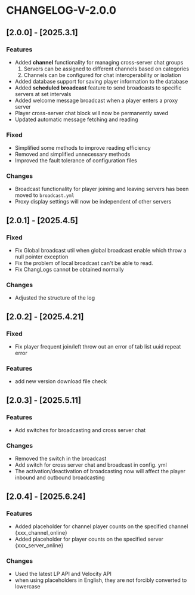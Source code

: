 # CHANGELOG-V-2.0.0

## [2.0.0] - [2025.3.1]
### Features
- Added **channel** functionality for managing cross-server chat groups
  1. Servers can be assigned to different channels based on categories
  2. Channels can be configured for chat interoperability or isolation
- Added database support for saving player information to the database
- Added **scheduled broadcast** feature to send broadcasts to specific servers at set intervals
- Added welcome message broadcast when a player enters a proxy server
- Player cross-server chat block will now be permanently saved
- Updated automatic message fetching and reading

### Fixed
- Simplified some methods to improve reading efficiency
- Removed and simplified unnecessary methods
- Improved the fault tolerance of configuration files

### Changes
- Broadcast functionality for player joining and leaving servers has been moved to `broadcast.yml`
- Proxy display settings will now be independent of other servers

## [2.0.1] - [2025.4.5]
### Fixed
- Fix Global broadcast util when global broadcast enable which throw a null pointer exception
- Fix the problem of local broadcast can't be able to read.
- Fix ChangLogs cannot be obtained normally

### Changes
- Adjusted the structure of the log

## [2.0.2] - [2025.4.21]
### Fixed
- Fix player frequent join/left throw out an error of tab list uuid repeat error

### Features
- add new version download file check

## [2.0.3] - [2025.5.11]
### Features
- Add switches for broadcasting and cross server chat
### Changes
- Removed the  switch in the broadcast
- Add switch for cross server chat and broadcast in config. yml
- The activation/deactivation of broadcasting now will affect the player inbound and outbound broadcasting

## [2.0.4] - [2025.6.24]
### Features
- Added placeholder for channel player counts on the specified channel {xxx_channel_online}
- Added placeholder for player counts on the specified server {xxx_server_online}
### Changes
- Used the latest LP API and Velocity API
- when using placeholders in English, they are not forcibly converted to lowercase